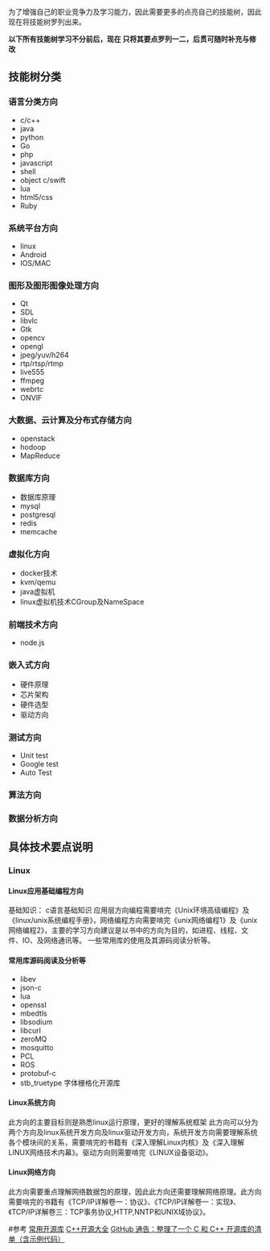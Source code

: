 <!--

author: Magelive
date: 2017-02-18
title: 学习计划
tags: 计划、学习
category: plan
status: publish
summary: 
head: 
images: 
-->

为了增强自己的职业竞争力及学习能力，因此需要更多的点亮自己的技能树，因此现在将技能树罗列出来。

**以下所有技能树学习不分前后，现在 只将其要点罗列一二，后贯可随时补充与修改**
## 技能树分类
### 语言分类方向
- c/c++
- java
- python
- Go
- php
- javascript
- shell
- object c/swift
- lua
- html5/css
- Ruby

### 系统平台方向
- linux
- Android
- IOS/MAC

### 图形及图形图像处理方向
- Qt
- SDL
- libvlc
- Gtk
- opencv
- opengl
- jpeg/yuv/h264
- rtp/rtsp/rtmp
- live555
- ffmpeg
- webrtc
- ONVIF

### 大数据、云计算及分布式存储方向
- openstack
- hodoop
- MapReduce

### 数据库方向
- 数据库原理
- mysql
- postgresql
- redis
- memcache

### 虚拟化方向
- docker技术
- kvm/qemu
- java虚拟机
- linux虚拟机技术CGroup及NameSpace
### 前端技术方向
- node.js

### 嵌入式方向
- 硬件原理
- 芯片架构
- 硬件选型
- 驱动方向

### 测试方向
- Unit test
- Google test
- Auto Test

### 算法方向
### 数据分析方向
 
## 具体技术要点说明
### Linux
#### Linux应用基础编程方向
基础知识： c语言基础知识
应用层方向编程需要啃完《Unix环境高级编程》及《linux/unix系统编程手册》，网络编程方向需要啃完《unix网络编程1》及《unix网络编程2》，主要的学习方向建议是以书中的方向为目的，如进程、线程、文件、IO、及网络通讯等。
一些常用库的使用及其源码阅读分析等。

#### 常用库源码阅读及分析等
- libev
- json-c
- lua 
- openssl
- mbedtls
- libsodium
- libcurl
- zeroMQ
- mosquitto
- PCL
- ROS
- protobuf-c
- stb_truetype 字体栅格化开源库

#### Linux系统方向
此方向的主要目标则是熟悉linux运行原理，更好的理解系统框架
此方向可以分为两个方向及linux系统开发方向及linux驱动开发方向，系统开发方向需要理解系统各个模块间的关系，需要啃完的书籍有《深入理解Linux内核》及《深入理解LINUX网络技术内幕》。驱动方向则需要啃完《LINUX设备驱动》。

#### Linux网络方向
此方向需要重点理解网络数据包的原理，因此此方向还需要理解网络原理。此方向需要啃完的书籍有《TCP/IP详解卷一：协议》、《TCP/IP详解卷一：实现》、《TCP/IP详解卷三：TCP事务协议,HTTP,NNTP和UNIX域协议》。

#参考
[常用开源库](https://blog.csdn.net/qq_21950929/article/details/78668870)
[C++开源大全](https://blog.csdn.net/qing101hua/article/details/78614604)
[GitHub 通告：整理了一个 C 和 C++ 开源库的清单（含示例代码）](https://blog.csdn.net/benpaobagzb/article/details/50783501)
